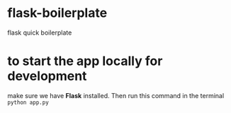 # flask-boilerplate
flask quick boilerplate

# to start the app locally for development
make sure we have **Flask** installed. Then run this command in the terminal
`python app.py`
